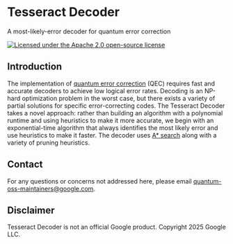 # Tesseract Decoder

A most-likely-error decoder for quantum error correction

[![Licensed under the Apache 2.0 open-source
license](https://img.shields.io/badge/License-Apache%202.0-3c60b1.svg?logo=opensourceinitiative&logoColor=white&style=flat-square)](https://github.com/quantumlib/tesseract-decoder/blob/main/LICENSE)

## Introduction

The implementation of [quantum error
correction](https://en.wikipedia.org/wiki/Quantum_error_correction) (QEC)
requires fast and accurate decoders to achieve low logical error rates. Decoding
is an NP-hard optimization problem in the worst case, but there exists a variety
of partial solutions for specific error-correcting codes. The Tesseract Decoder
takes a novel approach: rather than building an algorithm with a polynomial
runtime and using heuristics to make it more accurate, we begin with an
exponential-time algorithm that always identifies the most likely error and use
heuristics to make it faster. The decoder uses [A*
search](https://en.wikipedia.org/wiki/A*_search_algorithm) along with a variety
of pruning heuristics.

<!-- ## Installation -->

<!-- ## Usage -->

<!-- ## Citing Tesseract Decoder<a name="how-to-cite-tesseract"> -->

## Contact

For any questions or concerns not addressed here, please email
<quantum-oss-maintainers@google.com>.

## Disclaimer

Tesseract Decoder is not an official Google product.
Copyright 2025 Google LLC.
